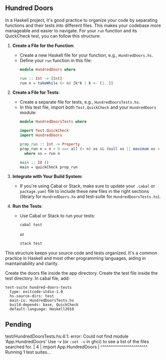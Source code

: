 ## Hundred Doors

In a Haskell project, it's good practice to organize your code by separating functions and their tests into different files. This makes your codebase more manageable and easier to navigate. For your `run` function and its QuickCheck test, you can follow this structure:

1. **Create a File for the Function**:
   - Create a new Haskell file for your function, e.g., `HundredDoors.hs`.
   - Define your `run` function in this file:
     ```haskell
     module HundredDoors where

     run :: Int -> [Int]
     run n = takeWhile (< n) [k*k | k <- [1..]]
     ```

2. **Create a File for Tests**:
   - Create a separate file for tests, e.g., `HundredDoorsTests.hs`.
   - In this test file, import both `Test.QuickCheck` and your `HundredDoors` module:
     ```haskell
     module HundredDoorsTests where

     import Test.QuickCheck
     import HundredDoors

     prop_run :: Int -> Property
     prop_run n = n > 0 ==> all (< n) xs && (null xs || maximum xs < n)
       where xs = run n

     main :: IO ()
     main = quickCheck prop_run
     ```

3. **Integrate with Your Build System**:
   - If you're using Cabal or Stack, make sure to update your `.cabal` or `package.yaml` file to include these new files in the right sections (library for `HundredDoors.hs` and test-suite for `HundredDoorsTests.hs`).

4. **Run the Tests**:
   - Use Cabal or Stack to run your tests:
     ```bash
     cabal test
     ```
     or
     ```bash
     stack test
     ```

This structure keeps your source code and tests organized. It's a common practice in Haskell and most other programming languages, aiding in maintainability and clarity.

Create the doors file inside the app directory. Create the test file inside the test directory. In cabal file, add:

```
test-suite hundred-doors-tests
  type: exitcode-stdio-1.0
  hs-source-dirs: test
  main-is: HundredDoorsTests.hs
  build-depends: base, QuickCheck   
  default-language: Haskell2010
```

## Pending

test/HundredDoorsTests.hs:4:1: error:
    Could not find module ‘App.HundredDoors’
    Use -v (or `:set -v` in ghci) to see a list of the files searched for.
  |
4 | import App.HundredDoors
  | ^^^^^^^^^^^^^^^^^^^^^^^
Running 1 test suites...